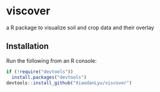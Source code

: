 # viscover
a R package to visualize soil and crop data and their overlay

## Installation

Run the following from an R console:

```r
if (!require("devtools"))
  install.packages("devtools")
devtools::install_github("XiaodanLyu/viscover")
```
